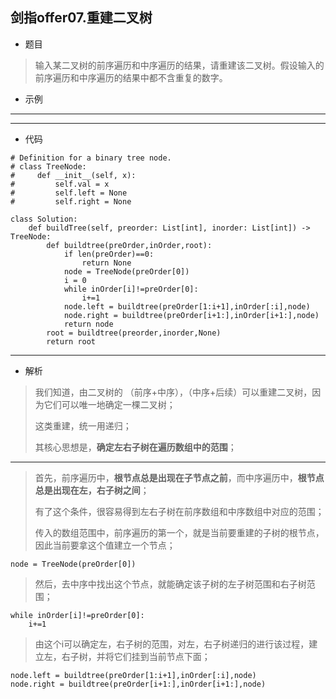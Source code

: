 剑指offer07.重建二叉树
----------
 - 题目
>输入某二叉树的前序遍历和中序遍历的结果，请重建该二叉树。假设输入的前序遍历和中序遍历的结果中都不含重复的数字。
 - 示例
 ----------
>
 ----------
 - 代码
 >
>
    # Definition for a binary tree node.
    # class TreeNode:
    #     def __init__(self, x):
    #         self.val = x
    #         self.left = None
    #         self.right = None
    
    class Solution:
        def buildTree(self, preorder: List[int], inorder: List[int]) -> TreeNode:
            def buildtree(preOrder,inOrder,root):
                if len(preOrder)==0:
                    return None
                node = TreeNode(preOrder[0])
                i = 0
                while inOrder[i]!=preOrder[0]:
                    i+=1
                node.left = buildtree(preOrder[1:i+1],inOrder[:i],node)
                node.right = buildtree(preOrder[i+1:],inOrder[i+1:],node)
                return node
            root = buildtree(preorder,inorder,None)
            return root
 ----------
 - 解析
 >
> 我们知道，由二叉树的 （前序+中序），（中序+后续）可以重建二叉树，因为它们可以唯一地确定一棵二叉树；
>
> 这类重建，统一用递归；
>
> 其核心思想是，**确定左右子树在遍历数组中的范围**；
>
 ----------
> 首先，前序遍历中，**根节点总是出现在子节点之前**，而中序遍历中，**根节点总是出现在左，右子树之间**；
>
> 有了这个条件，很容易得到左右子树在前序数组和中序数组中对应的范围；
>
> 传入的数组范围中，前序遍历的第一个，就是当前要重建的子树的根节点，因此当前要拿这个值建立一个节点；
>
    node = TreeNode(preOrder[0])
>
> 然后，去中序中找出这个节点，就能确定该子树的左子树范围和右子树范围；
>
> 
    while inOrder[i]!=preOrder[0]:
        i+=1
> 由这个i可以确定左，右子树的范围，对左，右子树递归的进行该过程，建立左，右子树，并将它们挂到当前节点下面；
>
    node.left = buildtree(preOrder[1:i+1],inOrder[:i],node)
    node.right = buildtree(preOrder[i+1:],inOrder[i+1:],node)